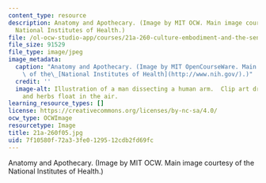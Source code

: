 ```yaml
---
content_type: resource
description: Anatomy and Apothecary. (Image by MIT OCW. Main image courtesy of the
  National Institutes of Health.)
file: /ol-ocw-studio-app/courses/21a-260-culture-embodiment-and-the-senses-fall-2005/7f10580f72a33fe0129512cdb2fd69fc_21a-260f05.jpg
file_size: 91529
file_type: image/jpeg
image_metadata:
  caption: "Anatomy and Apothecary. (Image by MIT OpenCourseWare. Main image courtesy\
    \ of the\_[National Institutes of Health](http://www.nih.gov/).)"
  credit: ''
  image-alt: Illustration of a man dissecting a human arm.  Clip art drug bottles
    and herbs float in the air.
learning_resource_types: []
license: https://creativecommons.org/licenses/by-nc-sa/4.0/
ocw_type: OCWImage
resourcetype: Image
title: 21a-260f05.jpg
uid: 7f10580f-72a3-3fe0-1295-12cdb2fd69fc
---
```

Anatomy and Apothecary. (Image by MIT OCW. Main image courtesy of the National Institutes of Health.)